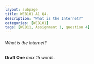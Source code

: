```yaml
---
layout: subpage
title: WEB101 A1 Q4.
description: "What is the Internet?"
categories: [WEB101]
tags: [WEB11, Assignment 1, question 4]
---
```


###### What is the Internet?

**Draft One** *max 15 words*.



